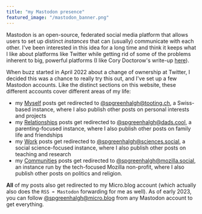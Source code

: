 ```yaml
---
title: "my Mastodon presence"
featured_image: "/mastodon_banner.png"
---
```

Mastodon is an open-source, federated social media platform that allows users to set up distinct *instances* that can (usually) communicate with each other. I've been interested in this idea for a long time and think it keeps what I like about platforms like Twitter while getting rid of some of the problems inherent to big, powerful platforms (I like Cory Doctorow's write-up [here](https://www.eff.org/deeplinks/2022/03/make-social-media-work-better-make-it-fail-better-0)). 

When buzz started in April 2022 about a change of ownership at Twitter, I decided this was a chance to really try this out, and I've set up a few Mastodon accounts. Like the distinct sections on this website, these different accounts cover different areas of my life: 

* my [Myself](/myself) posts get redirected to [@spgreenhalgh@tooting.ch](https://tooting.ch/@spgreenhalgh), a Swiss-based instance, where I also publish other posts on personal interests and projects
* my [Relationships](/relationships) posts get redirected to [@spgreenhalgh@dads.cool](https://dads.cool/@spgreenhalgh), a parenting-focused instance, where I also publish other posts on family life and friendships
* my [Work](/work) posts get redirected to [@spgreenhalgh@sciences.social](https://scholar.social/@spgreenhalgh), a social science-focused instance, where I also publish other posts on teaching and research
* my [Communities](/communities) posts get redirected to [@spgreenhalgh@mozilla.social](https://mozilla.social/@spgreenhalgh), an instance run by the tech-focused Mozilla non-profit, where I also publish other posts on politics and religion.

**All** of my posts also get redirected to my Micro.blog account (which actually also does the `RSS ➡️ Mastodon` forwarding for me as well). As of early 2023, you can follow [@spgreenhalgh@micro.blog](https://micro.blog/spgreenhalgh) from any Mastodon account to get everything.